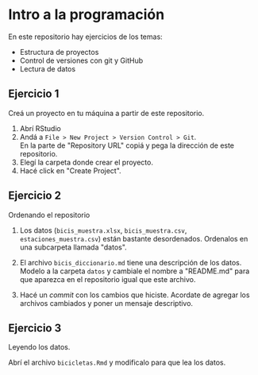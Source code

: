 # Intro a la programación

En este repositorio hay ejercicios de los temas:

-   Estructura de proyectos
-   Control de versiones con git y GitHub
-   Lectura de datos

## Ejercicio 1

Creá un proyecto en tu máquina a partir de este repositorio.

1.  Abrí RStudio
2.  Andá a `File > New Project > Version Control > Git`.  
    En la parte de "Repository URL" copiá y pega la dirección de este repositorio.
3.  Elegí la carpeta donde crear el proyecto.
4.  Hacé click en "Create Project".

## Ejercicio 2

Ordenando el repositorio

1.  Los datos (`bicis_muestra.xlsx`, `bicis_muestra.csv`, `estaciones_muestra.csv`) están bastante desordenados.
    Ordenalos en una subcarpeta llamada "datos".

2.  El archivo `bicis_diccionario.md` tiene una descripción de los datos.
    Modelo a la carpeta `datos` y cambiale el nombre a "README.md" para que aparezca en el repositorio igual que este archivo.

3.  Hacé un *commit* con los cambios que hiciste.
    Acordate de agregar los archivos cambiados y poner un mensaje descriptivo.

## Ejercicio 3

Leyendo los datos.

Abrí el archivo `bicicletas.Rmd` y modificalo para que lea los datos.
